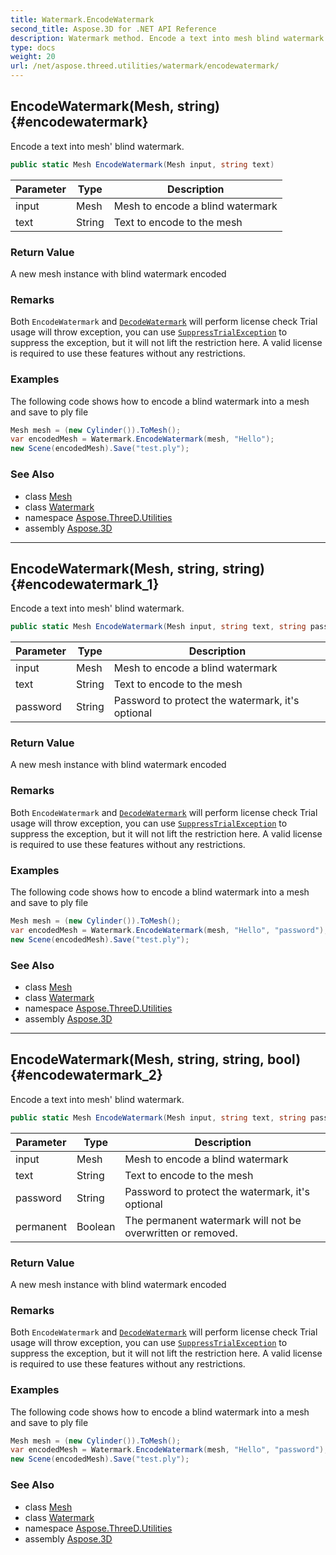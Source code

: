 ```yaml
---
title: Watermark.EncodeWatermark
second_title: Aspose.3D for .NET API Reference
description: Watermark method. Encode a text into mesh blind watermark
type: docs
weight: 20
url: /net/aspose.threed.utilities/watermark/encodewatermark/
---
```

## EncodeWatermark(Mesh, string) {#encodewatermark}

Encode a text into mesh' blind watermark.

```csharp
public static Mesh EncodeWatermark(Mesh input, string text)
```

| Parameter | Type | Description |
| --- | --- | --- |
| input | Mesh | Mesh to encode a blind watermark |
| text | String | Text to encode to the mesh |

### Return Value

A new mesh instance with blind watermark encoded

### Remarks

Both `EncodeWatermark` and [`DecodeWatermark`](../decodewatermark/) will perform license check Trial usage will throw exception, you can use [`SuppressTrialException`](../../../aspose.threed/trialexception/suppresstrialexception/) to suppress the exception, but it will not lift the restriction here. A valid license is required to use these features without any restrictions.

### Examples

The following code shows how to encode a blind watermark into a mesh and save to ply file

```csharp
Mesh mesh = (new Cylinder()).ToMesh();
var encodedMesh = Watermark.EncodeWatermark(mesh, "Hello");
new Scene(encodedMesh).Save("test.ply");
```

### See Also

* class [Mesh](../../../aspose.threed.entities/mesh/)
* class [Watermark](../)
* namespace [Aspose.ThreeD.Utilities](../../../aspose.threed.utilities/)
* assembly [Aspose.3D](../../../)

---

## EncodeWatermark(Mesh, string, string) {#encodewatermark_1}

Encode a text into mesh' blind watermark.

```csharp
public static Mesh EncodeWatermark(Mesh input, string text, string password)
```

| Parameter | Type | Description |
| --- | --- | --- |
| input | Mesh | Mesh to encode a blind watermark |
| text | String | Text to encode to the mesh |
| password | String | Password to protect the watermark, it's optional |

### Return Value

A new mesh instance with blind watermark encoded

### Remarks

Both `EncodeWatermark` and [`DecodeWatermark`](../decodewatermark/) will perform license check Trial usage will throw exception, you can use [`SuppressTrialException`](../../../aspose.threed/trialexception/suppresstrialexception/) to suppress the exception, but it will not lift the restriction here. A valid license is required to use these features without any restrictions.

### Examples

The following code shows how to encode a blind watermark into a mesh and save to ply file

```csharp
Mesh mesh = (new Cylinder()).ToMesh();
var encodedMesh = Watermark.EncodeWatermark(mesh, "Hello", "password");
new Scene(encodedMesh).Save("test.ply");
```

### See Also

* class [Mesh](../../../aspose.threed.entities/mesh/)
* class [Watermark](../)
* namespace [Aspose.ThreeD.Utilities](../../../aspose.threed.utilities/)
* assembly [Aspose.3D](../../../)

---

## EncodeWatermark(Mesh, string, string, bool) {#encodewatermark_2}

Encode a text into mesh' blind watermark.

```csharp
public static Mesh EncodeWatermark(Mesh input, string text, string password, bool permanent)
```

| Parameter | Type | Description |
| --- | --- | --- |
| input | Mesh | Mesh to encode a blind watermark |
| text | String | Text to encode to the mesh |
| password | String | Password to protect the watermark, it's optional |
| permanent | Boolean | The permanent watermark will not be overwritten or removed. |

### Return Value

A new mesh instance with blind watermark encoded

### Remarks

Both `EncodeWatermark` and [`DecodeWatermark`](../decodewatermark/) will perform license check Trial usage will throw exception, you can use [`SuppressTrialException`](../../../aspose.threed/trialexception/suppresstrialexception/) to suppress the exception, but it will not lift the restriction here. A valid license is required to use these features without any restrictions.

### Examples

The following code shows how to encode a blind watermark into a mesh and save to ply file

```csharp
Mesh mesh = (new Cylinder()).ToMesh();
var encodedMesh = Watermark.EncodeWatermark(mesh, "Hello", "password");
new Scene(encodedMesh).Save("test.ply");
```

### See Also

* class [Mesh](../../../aspose.threed.entities/mesh/)
* class [Watermark](../)
* namespace [Aspose.ThreeD.Utilities](../../../aspose.threed.utilities/)
* assembly [Aspose.3D](../../../)


